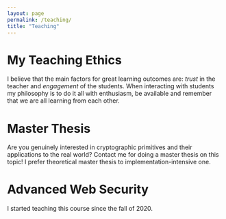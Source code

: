 ```yaml
---
layout: page
permalink: /teaching/
title: "Teaching"
---
```

# My Teaching Ethics

I believe that the main factors for great learning outcomes are: *trust* in the teacher and *engagement* of the students.
When interacting with students my philosophy is to do it all with enthusiasm, be available and remember that we are all learning from each other. 


# Master Thesis
Are you genuinely interested in cryptographic primitives and their applications to the real world? 
Contact me for doing a master thesis on this topic! I prefer theoretical master thesis to implementation-intensive one. 

# Advanced Web Security
I started teaching this course since the fall of 2020. 

<!-- OLD STUFF
As part of the teaching duties included in my PhD, I (co)supervise master theses and research projects. 
So far, I had the pleasure to follow these lovely master students in their works:

- Anders Stigsson: [A Taxonomy of Quantum Algorithms](http://publications.lib.chalmers.se/records/fulltext/255950/255950.pdf) (2018). 

- [Emilie Widegren](https://www.linkedin.com/in/emeliewidegren): [Fully Homomorphic Encryption: A Case Study](http://studentarbeten.chalmers.se/publication/256108-fully-homomorphic-encryption-a-case-study) (2017).

- [Elena Fuentes Bongenaar](https://www.linkedin.com/in/elena-fuentes-bongenaar-92073663): multi-key homomorphic encryption [[report1](http://www.cse.chalmers.se/~elenap/papers/Fully%20homomorphic%20encryption%20report.pdf),[report2](http://www.cse.chalmers.se/~elenap/papers/Multi-key%20fully%20homomorphic%20encryption%20report.pdf)] (2016).

- [Jing Liu](https://www.linkedin.com/in/jing-liu-5820a84a): [Verifiable Delegation of Computation in the Setting of Privacy-Preserving Biometric Authentication](http://publications.lib.chalmers.se/records/fulltext/228386/228386.pdf) (2015) recently published at [CANS2017](http://www.cse.chalmers.se/~elenap/publications.html#PLM17).

### On going projects: 
Lamiya Yagublu : *Investigating the Security of the Signal Protocol*. 


<br>


# Lecturing and Teaching Assistant
## Academic Year 2017-2018:

**Algorithms TIN093/DIT602** (TA, exercise lectures, exams grading).

## Academic Year 2016-2017:
**Cryptography TDA352** (main lecturer, course responsable / grader and exam designer).
Here's a [9 minutes video on what crypto is all about](https://www.youtube.com/watch?v=fNC3jCCGJ0o) 
and a lovely paper that explains [Fiat-Shamir and Diffie-Hellman in rhymes](https://pdfs.semanticscholar.org/0059/8e6c76d943201f7ef320bf8c5134caaec395.pdf).  

Please check the slides and the exercise material uploaded on the course web-page.


## Academic Year 2015-2016:

**Cryptography TDA352** (TA, exercises and two lectures, exams grading). 
  Here you can find some recap slides about: 
   [CRT](http://www.cse.chalmers.se/~elenap/recap_slides/CRT_recap.pdf), 
   [EEA](http://www.cse.chalmers.se/~elenap/recap_slides/EEA_recap.pdf), 
   [ElGamal Encryption](http://www.cse.chalmers.se/~elenap/recap_slides/ElGamal_recap.pdf), 
   [Hashes and Birthday Paradox](http://www.cse.chalmers.se/~elenap/recap_slides/Hash&BP_recap.pdf), 
   [MAC](http://www.cse.chalmers.se/~elenap/recap_slides/MACs_recap.pdf), 
   [PKE](http://www.cse.chalmers.se/~elenap/recap_slides/PKE_recap.pdf), 
   [Primality Tests](http://www.cse.chalmers.se/~elenap/recap_slides/PT_recap.pdf), 
   [RSA Encryption and Signature](http://www.cse.chalmers.se/~elenap/recap_slides/RSA_recap.pdf), 
   [Secret Sharing and SMPC](http://www.cse.chalmers.se/~elenap/recap_slides/ss_smpc_recap.pdf), 
   [ZK and Fiat Shamir protocol](http://www.cse.chalmers.se/~elenap/recap_slides/ZK_Fiat.pdf).


  If you find any errors in the slides, please let me know! I have already fixed the ones we saw during the lecture.

**DIT165 – Design and development of embedded systems** (exam grader).

**LEU481 – Programutveckling** (Lab TA).


## Academic Year 2014-2015:

**Technical writing** (papers reviewer).

**Programutveckling LEU 480** (Lab TA).

**Cryptography TDA351** (TA, frontal exercise sessions, one course lecture, exams grading).

**Development of Embedded Systems** (Lab TA).
-->